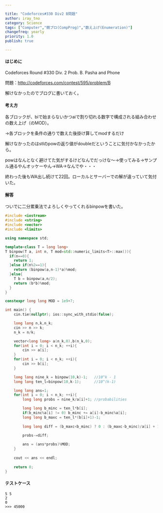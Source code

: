 ```yaml
---

title: "Codeforces#330 Div2 B問題"
author: iray_tno
category: Science
tags: ["Computer","競プロ(CompProg)","数え上げ(Enumeration)"]
changefreq: yearly
priority: 1.0
publish: true

---
```


#### はじめに

Codeforces Round #330 Div. 2 Prob. B. Pasha and Phone

問題：http://codeforces.com/contest/595/problem/B

解けなかったのでブログに書いておく。

<!-- headline -->

#### 考え方

各ブロックが、biで始まらないかつaiで割り切れる数字で構成される組み合わせの数え上げ（のMOD）。

→各ブロックを条件の通りで数えた後掛け算してmodするだけ

解けなかったのはstlのpowの返り値がdoubleだということに気付かなかったから。

powはなんとなく避けてた気がするけどなんでだっけな～→使ってみる→サンプル通るやんオッケーやん→WA→なんでや・・・

終わった後もWA出し続けて22回。ローカルとサーバーでの解が違っていて気付いた。

#### 解答

ついでに二分累乗法でよろしくやってくれるbinpowを書いた。

```cpp
#include <iostream>
#include <string>
#include <vector>
#include <limits>

using namespace std;

template<class T = long long>
T binpow(T a, int n, T mod=std::numeric_limits<T>::max()){
  if(n==0){
    return 1;
  }else if(n%2==1){
    return (binpow(a,n-1)*a)%mod;
  }else{
    T b = binpow(a,n/2);
    return (b*b)%mod;
  }
}

constexpr long long MOD = 1e9+7;

int main() {
    cin.tie(nullptr); ios::sync_with_stdio(false);

    long long n,k,n_k;
    cin >> n >> k;
    n_k = n/k;

    vector<long long> a(n_k,0),b(n_k,0);
    for(int i = 0; i < n_k; ++i){
        cin >> a[i];
    }
    for(int i = 0; i < n_k; ++i){
        cin >> b[i];
    }

    long long nine_k = binpow(10,k)-1;   //10^k - 1
    long long ten_l=binpow(10,k-1);      //10^(k-1)

    long long ans=1;
    for(int i = 0; i < n_k; ++i){
        long long probs = nine_k/a[i]+1; //probabilities

        long long b_minc = ten_l*b[i];
        if(b_minc%a[i] != 0) b_minc += a[i]-b_minc%a[i];
        long long b_maxc = ten_l*(b[i]+1)-1;
        
        long long diff = (b_maxc<b_minc) ? 0 : (b_maxc-b_minc)/a[i] + 1;
        
        probs-=diff;

        ans = (ans*probs)%MOD;
    }
    
    cout << ans << endl;
    
    return 0;
}
```

#### テストケース

```plain
5 5
2
0
>>> 45000
```
